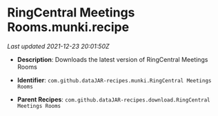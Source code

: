 # RingCentral Meetings Rooms.munki.recipe

_Last updated 2021-12-23 20:01:50Z_

- **Description**: Downloads the latest version of RingCentral Meetings Rooms

- **Identifier**: `com.github.dataJAR-recipes.munki.RingCentral Meetings Rooms`

- **Parent Recipes**: `com.github.dataJAR-recipes.download.RingCentral Meetings Rooms`

